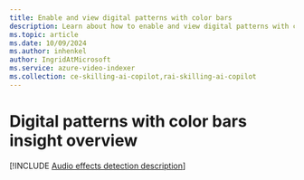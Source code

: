 ```yaml
---
title: Enable and view digital patterns with color bars
description: Learn about how to enable and view digital patterns with color bars.
ms.topic: article
ms.date: 10/09/2024
ms.author: inhenkel
author: IngridAtMicrosoft
ms.service: azure-video-indexer
ms.collection: ce-skilling-ai-copilot,rai-skilling-ai-copilot
---
```


# Digital patterns with color bars insight overview

[!INCLUDE [Audio effects detection description](./includes/digital-patterns.md)]
